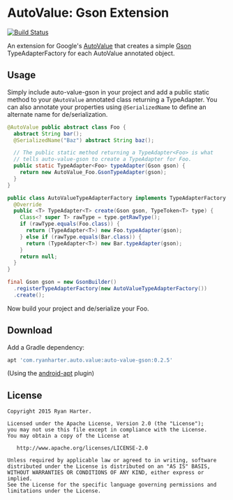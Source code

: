 # AutoValue: Gson Extension

[![Build Status](https://travis-ci.org/rharter/auto-value-gson.svg?branch=master)](https://travis-ci.org/rharter/auto-value-gson)

An extension for Google's [AutoValue](https://github.com/google/auto) that creates a simple [Gson](https://github.com/google/gson) TypeAdapterFactory for each AutoValue annotated object.

## Usage

Simply include auto-value-gson in your project and add a public static method to your `@AutoValue` annotated class returning a TypeAdapter.  You can also annotate your properties using `@SerializedName` to define an alternate name for de/serialization.

```java
@AutoValue public abstract class Foo {
  abstract String bar();
  @SerializedName("Baz") abstract String baz();

  // The public static method returning a TypeAdapter<Foo> is what
  // tells auto-value-gson to create a TypeAdapter for Foo.
  public static TypeAdapter<Foo> typeAdapter(Gson gson) {
    return new AutoValue_Foo.GsonTypeAdapter(gson);
  }
}

public class AutoValueTypeAdapterFactory implements TypeAdapterFactory {
  @Override
  public <T> TypeAdapter<T> create(Gson gson, TypeToken<T> type) {
    Class<? super T> rawType = type.getRawType();
    if (rawType.equals(Foo.class)) {
      return (TypeAdapter<T>) new Foo.typeAdapter(gson);
    } else if (rawType.equals(Bar.class)) {
      return (TypeAdapter<T>) new Bar.typeAdapter(gson);
    }
    return null;
  }
}

final Gson gson = new GsonBuilder()
  .registerTypeAdapterFactory(new AutoValueTypeAdapterFactory())
  .create();
```

Now build your project and de/serialize your Foo.

## Download

Add a Gradle dependency:

```groovy
apt 'com.ryanharter.auto.value:auto-value-gson:0.2.5'
```

(Using the [android-apt](https://bitbucket.org/hvisser/android-apt) plugin)

## License

```
Copyright 2015 Ryan Harter.

Licensed under the Apache License, Version 2.0 (the "License");
you may not use this file except in compliance with the License.
You may obtain a copy of the License at

   http://www.apache.org/licenses/LICENSE-2.0

Unless required by applicable law or agreed to in writing, software
distributed under the License is distributed on an "AS IS" BASIS,
WITHOUT WARRANTIES OR CONDITIONS OF ANY KIND, either express or implied.
See the License for the specific language governing permissions and
limitations under the License.
```
